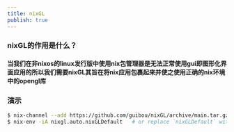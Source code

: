 ```yaml
---
title: nixGL
publish: true
---
```


### nixGL的作用是什么？

#### 当我们在非nixos的linux发行版中使用nix包管理器是无法正常使用gui即图形化界面应用的所以我们需要nixGL其旨在将nix应用包裹起来并使之使用正确的nix环境中的opengl库

### 演示

```sh
$ nix-channel --add https://github.com/guibou/nixGL/archive/main.tar.gz nixgl && nix-channel --update
$ nix-env -iA nixgl.auto.nixGLDefault   # or replace `nixGLDefault` with your desired wrapper
```





